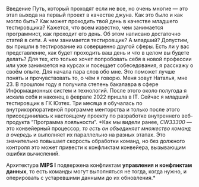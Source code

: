 Введение
Путь, который проходят если не все, но очень многие — это этап выхода на первый проект в качестве джуна. Как это было и как могло быть? Как может проходить твой день в качестве младшего тестировщика?
Кажется, что всем известно, чем занимается программист, как проходит его день. Об этом написано достаточно статей в сети. А чем занимается тестировщик? А младший? Допустим, вы пришли в тестирование из совершенно другой сферы. Есть ли у вас представление, как будет проходить ваш день и что в целом вы будете делать? Для тех, кто только хочет попробовать себя в новой профессии или уже занимается на курсах и посещает собеседования, я расскажу о своём опыте.
Для начала пара слов обо мне. Это поможет лучше понять и прочувствовать то, о чём я говорю. Меня зовут Наталья, мне 23. В прошлом году я получила степень бакалавра в сфере Информационных систем и технологий. После этого около полугода я искала себя и наконец в феврале 2022 пришла в IT.  Сейчас я младший тестировщик в ГК Юзтех. Три месяца я обучалась по внутрикорпоративной программе менторства и только после этого присоединилась к настоящему проекту по разработке внутреннего веб-продукта “Программа лояльности”.
*Как мы видели ранее, *CW33300* — это конвейерный процессор, _то есть он объединяет множество команд в очередь_
и выполняет их параллельно на разных этапах. Это значительно повышает скорость обработки команд, но без
должного контроля это может привести к конфликтам конвейера, вызывающим ошибки вычислений.

Архитектура **MIPS I** подвержена конфликтам __управления и конфликтам данных__, то есть команды могут выполняться
 не тогда, когда нужно, и оперировать с устаревшими данными до их обновления.*
